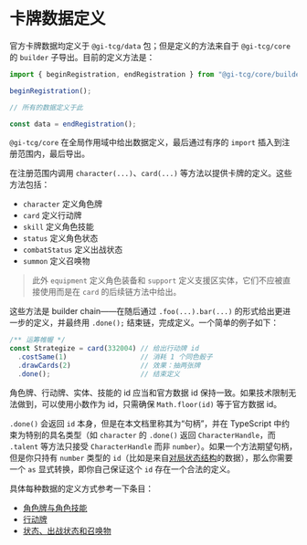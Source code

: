 # 卡牌数据定义

官方卡牌数据均定义于 `@gi-tcg/data` 包；但是定义的方法来自于 `@gi-tcg/core` 的 `builder` 子导出。目前的定义方法是：

```ts
import { beginRegistration, endRegistration } from "@gi-tcg/core/builder";

beginRegistration();

// 所有的数据定义于此

const data = endRegistration();
```

`@gi-tcg/core` 在全局作用域中给出数据定义，最后通过有序的 `import` 插入到注册范围内，最后导出。

在注册范围内调用 `character(...)`、`card(...)` 等方法以提供卡牌的定义。这些方法包括：
- `character` 定义角色牌
- `card` 定义行动牌
- `skill` 定义角色技能
- `status` 定义角色状态
- `combatStatus` 定义出战状态
- `summon` 定义召唤物

> 此外 `equipment` 定义角色装备和 `support` 定义支援区实体，它们不应被直接使用而是在 `card` 的后续链方法中给出。

这些方法是 builder chain——在随后通过 `.foo(...).bar(...)` 的形式给出更进一步的定义，并最终用 `.done();` 结束链，完成定义。一个简单的例子如下：

```ts
/** 运筹帷幄 */
const Strategize = card(332004) // 给出行动牌 id
  .costSame(1)                  // 消耗 1 个同色骰子
  .drawCards(2)                 // 效果：抽两张牌
  .done();                      // 结束定义
```

角色牌、行动牌、实体、技能的 id 应当和官方数据 id 保持一致。如果技术限制无法做到，可以使用小数作为 id，只需确保 `Math.floor(id)` 等于官方数据 id。

`.done()` 会返回 `id` 本身，但是在本文档里称其为“句柄”，并在 TypeScript 中约束为特别的具名类型（如 `character` 的 `.done()` 返回 `CharacterHandle`，而 `.talent` 等方法只接受 `CharacterHandle` 而非 `number`）。如果一个方法期望句柄，但是你只持有 `number` 类型的 `id`（比如是来自[对局状态结构](../state.md)的数据），那么你需要一个 `as` 显式转换，即你自己保证这个 `id` 存在一个合法的定义。

具体每种数据的定义方式参考一下条目：
- [角色牌与角色技能](./character.md)
- [行动牌](./card.md)
- [状态、出战状态和召唤物](./entity.md)
